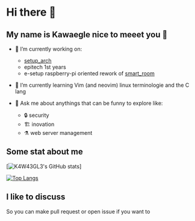 # Hi there 👋

## My name is Kawaegle nice to meeet you 👋


- 🔭 I’m currently working on:
    - [setup_arch](https://github.com/kawaegle/setup_arch)
    - epitech 1st years
    - e-setup raspberry-pi oriented rework of [smart_room](https://github.com/kawaegle/smart_room)

- 🌱 I’m currently learning Vim (and neovim) linux terminologie and the C lang

- 💬 Ask me about anythings that can be funny to explore like:
    - 🔒️ security
    - 🏗️ inovation
    - ⚗️ web server management

## Some stat about me
[![K4W43GL3's GitHub stats](https://github-readme-stats.vercel.app/api?username=kawaegle&show_icons=true&theme=tokyonight)]

[![Top Langs](https://github-readme-stats.vercel.app/api/top-langs/?username=kawaegle)](https://github.com/kawaegle/)

## I like to discuss 
So you can make pull request or open issue if you want to

